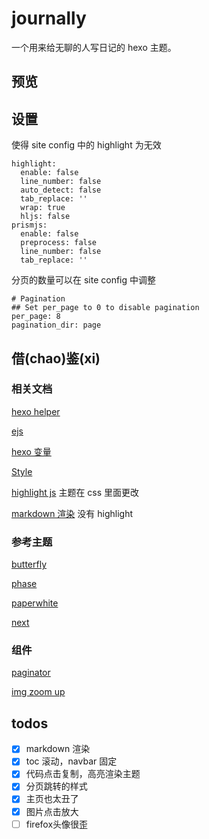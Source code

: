 # journally

一个用来给无聊的人写日记的 hexo 主题。

## 预览



## 设置

使得 site config 中的 highlight 为无效
```text
highlight:
  enable: false
  line_number: false
  auto_detect: false
  tab_replace: ''
  wrap: true
  hljs: false
prismjs:
  enable: false
  preprocess: false
  line_number: false
  tab_replace: ''
```

分页的数量可以在 site config 中调整
```
# Pagination
## Set per_page to 0 to disable pagination
per_page: 8
pagination_dir: page
```

## 借(chao)鉴(xi)

### 相关文档

[hexo helper](https://hexo.io/docs/helpers.html)

[ejs](https://ejs.bootcss.com/#docs)

[hexo 变量](https://hexo.io/zh-cn/docs/variables#%E5%85%A8%E5%B1%80%E5%8F%98%E9%87%8F)

[Style](https://github.com/hexojs/hexo-theme-phase/blob/master/source/css/style.styl)

[highlight js](http://highlight.cndoc.wiki/doc) 主题在 css 里面更改

[markdown 渲染](https://github.com/sindresorhus/github-markdown-css) 没有 highlight

### 参考主题

[butterfly](https://butterfly.zhheo.com/Introduction.html)

[phase](https://github.com/hexojs/hexo-theme-phase/)

[paperwhite](https://github.com/aeilot/hexo-theme-paperwhite/)

[next](https://yuuichung.github.io/2018/06/06/hexo-next-4/)

### 组件

[paginator](https://www.cnblogs.com/linfangnan/?page=2)

[img zoom up](https://github.com/fat/zoom.js)



## todos
- [x] markdown 渲染
- [x] toc 滚动，navbar 固定
- [x] 代码点击复制，高亮渲染主题
- [x] 分页跳转的样式
- [x] 主页也太丑了
- [x] 图片点击放大  
- [ ] firefox头像很歪
